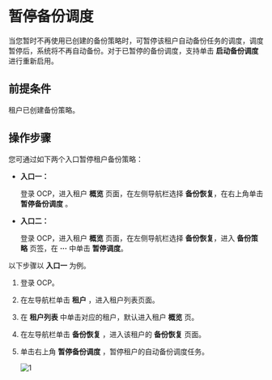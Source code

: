 # 暂停备份调度

当您暂时不再使用已创建的备份策略时，可暂停该租户自动备份任务的调度，调度暂停后，系统将不再自动备份。对于已暂停的备份调度，支持单击 **启动备份调度** 进行重新启用。

## 前提条件

租户已创建备份策略。

## 操作步骤

您可通过如下两个入口暂停租户备份策略：

* **入口一：**

    登录 OCP，进入租户 **概览** 页面，在左侧导航栏选择 **备份恢复**，在右上角单击 **暂停备份调度** 。

* **入口二：**

    登录 OCP，进入租户 **概览** 页面，在左侧导航栏选择 **备份恢复**，进入 **备份策略** 页签，在 **···** 中单击 **暂停调度**。

以下步骤以 **入口一** 为例。

1. 登录 OCP。

2. 在左导航栏单击 **租户** ，进入租户列表页面。

3. 在 **租户列表** 中单击对应的租户，默认进入租户 **概览** 页。

4. 在左导航栏单击 **备份恢复** ，进入该租户的 **备份恢复** 页面。

5. 单击右上角 **暂停备份调度** ，暂停租户的自动备份调度任务。

   ![1](https://obbusiness-private.oss-cn-shanghai.aliyuncs.com/doc/img/ocp/410/%E6%9A%82%E5%81%9C%E5%A4%87%E4%BB%BD%E8%B0%83%E5%BA%A6.png)